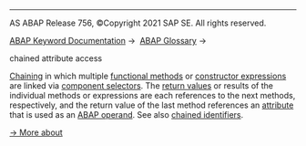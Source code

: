   

* * *

AS ABAP Release 756, ©Copyright 2021 SAP SE. All rights reserved.

[ABAP Keyword Documentation](javascript:call_link\('abenabap.htm'\)) →  [ABAP Glossary](javascript:call_link\('abenabap_glossary.htm'\)) → 

chained attribute access

[Chaining](javascript:call_link\('abenchaining_glosry.htm'\) "Glossary Entry") in which multiple [functional methods](javascript:call_link\('abenfunctional_method_glosry.htm'\) "Glossary Entry") or [constructor expressions](javascript:call_link\('abenconstructor_expression_glosry.htm'\) "Glossary Entry") are linked via [component selectors](javascript:call_link\('abencomponent_selector_glosry.htm'\) "Glossary Entry"). The [return values](javascript:call_link\('abenreturn_value_glosry.htm'\) "Glossary Entry") or results of the individual methods or expressions are each references to the next methods, respectively, and the return value of the last method references an [attribute](javascript:call_link\('abenattribute_glosry.htm'\) "Glossary Entry") that is used as an [ABAP operand](javascript:call_link\('abenabap_operand_glosry.htm'\) "Glossary Entry"). See also [chained identifiers](javascript:call_link\('abenchained_name_glosry.htm'\) "Glossary Entry").

[→ More about](javascript:call_link\('abapcall_method_static_chain.htm'\))